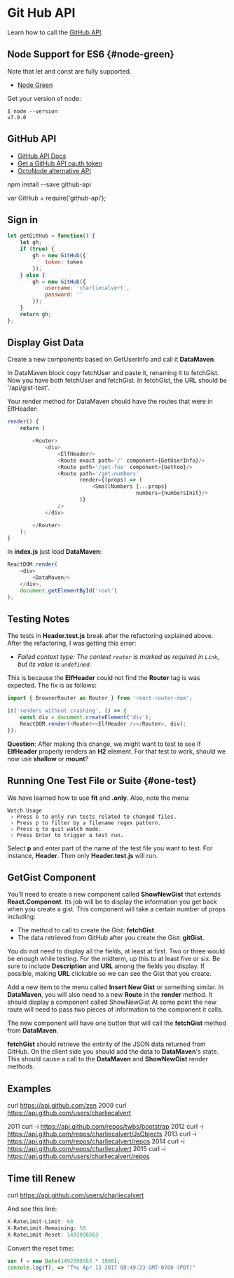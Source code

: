 # Git Hub API

Learn how to call the [GitHub API](https://github.com/github-tools/github).

## Node Support for ES6 {#node-green}

Note that let and const are fully supported.

- [Node Green](http://node.green/)

Get your version of node:

```
$ node --version
v7.9.0
```

## GitHub API

- [GitHub API Docs](http://github-tools.github.io/github/)
- [Get a GitHub API oauth token][git-token]
- [OctoNode alternative API](https://github.com/pksunkara/octonode)

npm install --save github-api

var GitHub = require('github-api');



[git-token]: https://github.com/settings/tokens

## Sign in

```javascript
let getGitHub = function() {
    let gh;
    if (true) {
        gh = new GitHub({
            token: token
        });
    } else {
        gh = new GitHub({
            username: 'charliecalvert',
            password: ''
        });
    }
    return gh;
};
```

## Display Gist Data

Create a new components based on GetUserInfo and  call it **DataMaven**.

In DataMaven block copy fetchUser and paste it, renaming it to fetchGist. Now you have both fetchUser and fetchGist. In fetchGist, the URL should be '/api/gist-test'.

Your render method for DataMaven should have the routes that were in ElfHeader:

```javascript
render() {
    return (

        <Router>
            <div>
                <ElfHeader/>
                <Route exact path='/' component={GetUserInfo}/>
                <Route path='/get-foo' component={GetFoo}/>
                <Route path='/get-numbers'
                       render={(props) => (
                           <SmallNumbers {...props}
                                         numbers={numbersInit}/>
                       )}
                />
            </div>

        </Router>
    );
}
```    

In **index.js** just load **DataMaven**:

```javascript
ReactDOM.render(
    <div>
        <DataMaven/>
    </div>,
    document.getElementById('root')
);
```

## Testing Notes

The tests in **Header.test.js** break after the refactoring explained above. After the refactoring, I was getting this error:

- _Failed context type: The context `router` is marked as required in `Link`, but its value is `undefined`._

This is because the **ElfHeader** could not find the **Router** tag is was expected. The fix is as follows:

```javascript
import { BrowserRouter as Router } from 'react-router-dom';

it('renders without crashing', () => {
    const div = document.createElement('div');
    ReactDOM.render(<Router><ElfHeader /></Router>, div);
});
```

**Question**: After making this change, we might want to test to see if **ElfHeader** properly renders an **H2** element. For that test to work, should we now use **shallow** or **mount**?

## Running One Test File or Suite {#one-test}

We have learned how to use **fit** and **.only**. Also, note the menu:

```
Watch Usage
 › Press o to only run tests related to changed files.
 › Press p to filter by a filename regex pattern.
 › Press q to quit watch mode.
 › Press Enter to trigger a test run.
```

Select **p** and enter part of the name of the test file you want to test. For instance, **Header**. Then only **Header.test.js** will run.

## GetGist Component

You'll need to create a new component called **ShowNewGist** that extends **React.Component**. Its job will be to display the information you get back when you create a gist. This component will take a certain number of props including:

- The method to call to create the Gist: **fetchGist**.
- The data retrieved from GitHub after you create the Gist: **gitGist**.

You do not need to display all the fields, at least at first. Two or three would be enough while testing. For the midterm, up this to at least five or six. Be sure to include **Description** and **URL** among the fields you display. If possible, making **URL** clickable so we can see the Gist that you create.

Add a new item to the menu called **Insert New Gist** or something similar. In **DataMaven**, you will also need to a new **Route** in the **render** method. It should display a component called ShowNewGist At some point the new route will need to pass two pieces of information to the component it calls.

The new component will have one button that will call the **fetchGist** method from **DataMaven**.

**fetchGist** should retrieve the entirity of the JSON data returned from GitHub. On the client side you should add the data to **DataMaven**'s state. This should cause a call to the **DataMaven** and **ShowNewGist** render methods.




## Examples

curl https://api.github.com/zen
 2009  curl https://api.github.com/users/charliecalvert

 2011  curl -i https://api.github.com/repos/twbs/bootstrap
 2012  curl -i https://api.github.com/repos/charliecalvert/JsObjects
 2013  curl -i https://api.github.com/repos/charliecalvert/repos
 2014  curl -i https://api.github.com/repos/charliecalvert
 2015  curl -i https://api.github.com/users/charliecalvert/repos

## Time till Renew

 curl https://api.github.com/users/charliecalvert

And see this line:

```javascript
X-RateLimit-Limit: 60
X-RateLimit-Remaining: 58
X-RateLimit-Reset: 1492098563
```

Convert the reset time:

```javascript
var f = new Date(1492098563 * 1000);
console.log(f); => "Thu Apr 13 2017 08:49:23 GMT-0700 (PDT)"
```
